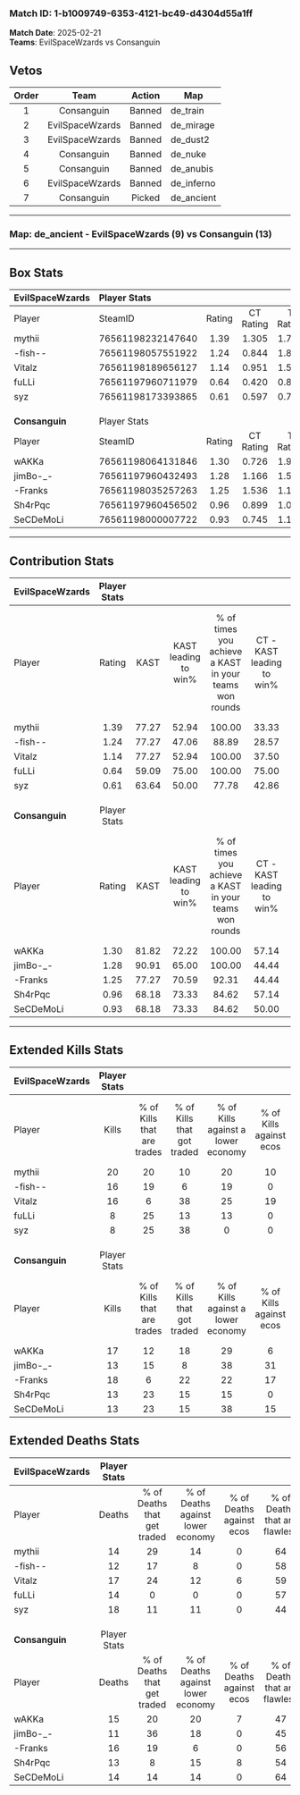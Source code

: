 ### Match ID: 1-b1009749-6353-4121-bc49-d4304d55a1ff  
**Match Date**: 2025-02-21  
**Teams**: EvilSpaceWzards vs Consanguin  

## Vetos  

| Order | Team | Action | Map |
| :---: | :--: | :----: | --- |
| 1 | Consanguin | Banned | de_train |
| 2 | EvilSpaceWzards | Banned | de_mirage |
| 3 | EvilSpaceWzards | Banned | de_dust2 |
| 4 | Consanguin | Banned | de_nuke |
| 5 | Consanguin | Banned | de_anubis |
| 6 | EvilSpaceWzards | Banned | de_inferno |
| 7 | Consanguin | Picked | de_ancient |

---  

### **Map**: de_ancient - EvilSpaceWzards (9) vs Consanguin (13)  
---  

## Box Stats  

| **EvilSpaceWzards** | Player Stats      |        |           |          |       |      |       |         |        |      |     |
| :- | :- | :-: | :-: | :-: | :-: | :-: | :-: | :-: | :-: | :-: | :-: |
| Player              | SteamID           | Rating | CT Rating | T Rating | KAST  | ADR  | Kills | Assists | Deaths | K/D  | HS% |
| mythii              | 76561198232147640 |  1.39  |   1.305   |  1.718   | 77.27 | 93.6 |  20   |    4    |   14   | 1.43 | 50  |
| -fish--             | 76561198057551922 |  1.24  |   0.844   |  1.889   | 77.27 | 78.1 |  16   |    5    |   12   | 1.33 | 62  |
| Vitalz              | 76561198189656127 |  1.14  |   0.951   |  1.577   | 77.27 | 85.5 |  16   |    5    |   17   | 0.94 | 31  |
| fuLLi               | 76561197960711979 |  0.64  |   0.420   |  0.840   | 59.09 | 48.0 |   8   |    5    |   14   | 0.57 | 50  |
| syz                 | 76561198173393865 |  0.61  |   0.597   |  0.730   | 63.64 | 56.9 |   8   |    5    |   18   | 0.44 | 75  |
|                     |                   |        |           |          |       |      |       |         |        |      |     |
|                     |                   |        |           |          |       |      |       |         |        |      |     |
|                     |                   |        |           |          |       |      |       |         |        |      |     |
| **Consanguin**      | Player Stats      |        |           |          |       |      |       |         |        |      |     |
| Player              | SteamID           | Rating | CT Rating | T Rating | KAST  | ADR  | Kills | Assists | Deaths | K/D  | HS% |
| wAKKa               | 76561198064131846 |  1.30  |   0.726   |  1.912   | 81.82 | 97.6 |  17   |    5    |   15   | 1.13 | 17  |
| jimBo-_-            | 76561197960432493 |  1.28  |   1.166   |  1.517   | 90.91 | 86.6 |  13   |    8    |   11   | 1.18 | 46  |
| -Franks             | 76561198035257263 |  1.25  |   1.536   |  1.171   | 77.27 | 88.1 |  18   |    6    |   16   | 1.13 | 55  |
| Sh4rPqc             | 76561197960456502 |  0.96  |   0.899   |  1.009   | 68.18 | 56.7 |  13   |    5    |   13   | 1.00 | 61  |
| SeCDeMoLi           | 76561198000007722 |  0.93  |   0.745   |  1.176   | 68.18 | 54.9 |  13   |    5    |   14   | 0.93 | 46  |
---  

## Contribution Stats  

| **EvilSpaceWzards** | Player Stats |       |                      |                                                        |                           |                                                             |                          |                                                            |
| :- | :-: | :-: | :-: | :-: | :-: | :-: | :-: | :-: |
| Player              |    Rating    | KAST  | KAST leading to win% | % of times you achieve a KAST in your teams won rounds | CT - KAST leading to win% | CT - % of times you achieve a KAST in your teams won rounds | T - KAST leading to win% | T - % of times you achieve a KAST in your teams won rounds |
| mythii              |     1.39     | 77.27 |        52.94         |                         100.00                         |           33.33           |                           100.00                            |          75.00           |                           100.00                           |
| -fish--             |     1.24     | 77.27 |        47.06         |                         88.89                          |           28.57           |                            66.67                            |          60.00           |                           100.00                           |
| Vitalz              |     1.14     | 77.27 |        52.94         |                         100.00                         |           37.50           |                           100.00                            |          66.67           |                           100.00                           |
| fuLLi               |     0.64     | 59.09 |        75.00         |                         100.00                         |           75.00           |                           100.00                            |          75.00           |                           100.00                           |
| syz                 |     0.61     | 63.64 |        50.00         |                         77.78                          |           42.86           |                           100.00                            |          57.14           |                           66.67                            |
|                     |              |       |                      |                                                        |                           |                                                             |                          |                                                            |
|                     |              |       |                      |                                                        |                           |                                                             |                          |                                                            |
|                     |              |       |                      |                                                        |                           |                                                             |                          |                                                            |
| **Consanguin**      | Player Stats |       |                      |                                                        |                           |                                                             |                          |                                                            |
| Player              |    Rating    | KAST  | KAST leading to win% | % of times you achieve a KAST in your teams won rounds | CT - KAST leading to win% | CT - % of times you achieve a KAST in your teams won rounds | T - KAST leading to win% | T - % of times you achieve a KAST in your teams won rounds |
| wAKKa               |     1.30     | 81.82 |        72.22         |                         100.00                         |           57.14           |                           100.00                            |          81.82           |                           100.00                           |
| jimBo-_-            |     1.28     | 90.91 |        65.00         |                         100.00                         |           44.44           |                           100.00                            |          81.82           |                           100.00                           |
| -Franks             |     1.25     | 77.27 |        70.59         |                         92.31                          |           44.44           |                           100.00                            |          100.00          |                           88.89                            |
| Sh4rPqc             |     0.96     | 68.18 |        73.33         |                         84.62                          |           57.14           |                           100.00                            |          87.50           |                           77.78                            |
| SeCDeMoLi           |     0.93     | 68.18 |        73.33         |                         84.62                          |           50.00           |                            75.00                            |          88.89           |                           88.89                            |
---  

## Extended Kills Stats  

| **EvilSpaceWzards** | Player Stats |                            |                            |                                    |                         |                              |                                 |                                       |                    |           |
| :- | :-: | :-: | :-: | :-: | :-: | :-: | :-: | :-: | :-: | :-: |
| Player              |    Kills     | % of Kills that are trades | % of Kills that got traded | % of Kills against a lower economy | % of Kills against ecos | % of Kills that are flawless | % of Kills that are close duels | % of Kills that are assisted by flash | Pistol Round Kills | AWP Kills |
| mythii              |      20      |             20             |             10             |                 20                 |           10            |              45              |                0                |                  15                   |         0          |     2     |
| -fish--             |      16      |             19             |             6              |                 19                 |            0            |              63              |                6                |                   0                   |         0          |     2     |
| Vitalz              |      16      |             6              |             38             |                 25                 |           19            |              56              |               13                |                  13                   |         4          |     2     |
| fuLLi               |      8       |             25             |             13             |                 13                 |            0            |              63              |                0                |                   0                   |         0          |     3     |
| syz                 |      8       |             25             |             38             |                 0                  |            0            |              38              |               13                |                   0                   |         0          |     1     |
|                     |              |                            |                            |                                    |                         |                              |                                 |                                       |                    |           |
|                     |              |                            |                            |                                    |                         |                              |                                 |                                       |                    |           |
|                     |              |                            |                            |                                    |                         |                              |                                 |                                       |                    |           |
| **Consanguin**      | Player Stats |                            |                            |                                    |                         |                              |                                 |                                       |                    |           |
| Player              |    Kills     | % of Kills that are trades | % of Kills that got traded | % of Kills against a lower economy | % of Kills against ecos | % of Kills that are flawless | % of Kills that are close duels | % of Kills that are assisted by flash | Pistol Round Kills | AWP Kills |
| wAKKa               |      17      |             12             |             18             |                 29                 |            6            |              71              |                6                |                   0                   |         8          |     0     |
| jimBo-_-            |      13      |             15             |             8              |                 38                 |           31            |              62              |                8                |                   0                   |         0          |     1     |
| -Franks             |      18      |             6              |             22             |                 22                 |           17            |              22              |                6                |                   0                   |         0          |     1     |
| Sh4rPqc             |      13      |             23             |             15             |                 15                 |            0            |              38              |                0                |                   0                   |         0          |     0     |
| SeCDeMoLi           |      13      |             23             |             15             |                 38                 |           15            |              77              |                0                |                   8                   |         0          |     0     |
## Extended Deaths Stats  

| **EvilSpaceWzards** | Player Stats |                             |                                   |                          |                               |                            |                           |               |
| :- | :-: | :-: | :-: | :-: | :-: | :-: | :-: | :-: |
| Player              |    Deaths    | % of Deaths that get traded | % of Deaths against lower economy | % of Deaths against ecos | % of Deaths that are flawless | % of Deaths that are close | % of Deaths while blinded | Deaths to AWP |
| mythii              |      14      |             29              |                14                 |            0             |              64               |             7              |             0             |       1       |
| -fish--             |      12      |             17              |                 8                 |            0             |              58               |             0              |             0             |       1       |
| Vitalz              |      17      |             24              |                12                 |            6             |              59               |             0              |             0             |       1       |
| fuLLi               |      14      |              0              |                 0                 |            0             |              57               |             7              |             0             |       2       |
| syz                 |      18      |             11              |                11                 |            0             |              44               |             6              |             6             |       3       |
|                     |              |                             |                                   |                          |                               |                            |                           |               |
|                     |              |                             |                                   |                          |                               |                            |                           |               |
|                     |              |                             |                                   |                          |                               |                            |                           |               |
| **Consanguin**      | Player Stats |                             |                                   |                          |                               |                            |                           |               |
| Player              |    Deaths    | % of Deaths that get traded | % of Deaths against lower economy | % of Deaths against ecos | % of Deaths that are flawless | % of Deaths that are close | % of Deaths while blinded | Deaths to AWP |
| wAKKa               |      15      |             20              |                20                 |            7             |              47               |             7              |            13             |       0       |
| jimBo-_-            |      11      |             36              |                18                 |            0             |              45               |             27             |             0             |       0       |
| -Franks             |      16      |             19              |                 6                 |            0             |              56               |             0              |             0             |       2       |
| Sh4rPqc             |      13      |              8              |                15                 |            8             |              54               |             0              |             8             |       0       |
| SeCDeMoLi           |      14      |             14              |                14                 |            0             |              64               |             0              |            14             |       2       |

